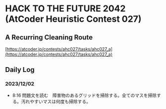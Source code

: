 # HACK TO THE FUTURE 2042 (AtCoder Heuristic Contest 027)
## A Recurring Cleaning Route

[https://atcoder.jp/contests/ahc027/tasks/ahc027_a](https://atcoder.jp/contests/ahc027/tasks/ahc027_a)

## Daily Log
### 2023/12/02
- 8:16 問題文を読む　障害物のあるグリッドを掃除する。全てのマスを掃除する。汚れやすいマスは何度も掃除する。
